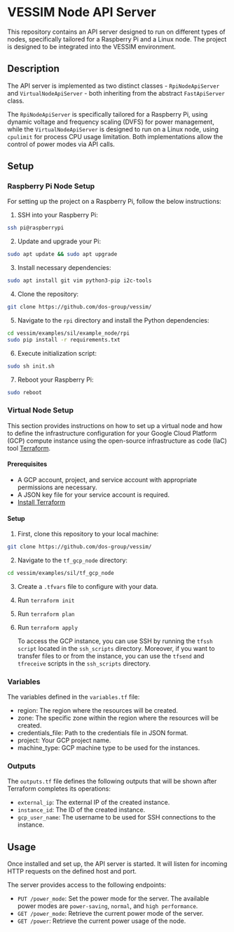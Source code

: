 # VESSIM Node API Server

This repository contains an API server designed to run on different types of
nodes, specifically tailored for a Raspberry Pi and a Linux node. The project
is designed to be integrated into the VESSIM environment.

## Description

The API server is implemented as two distinct classes - `RpiNodeApiServer` and
`VirtualNodeApiServer` - both inheriting from the abstract `FastApiServer`
class.

The `RpiNodeApiServer` is specifically tailored for a Raspberry Pi, using
dynamic voltage and frequency scaling (DVFS) for power management, while the
`VirtualNodeApiServer` is designed to run on a Linux node, using `cpulimit` for
process CPU usage limitation. Both implementations allow the control of power
modes via API calls.

## Setup
### Raspberry Pi Node Setup

For setting up the project on a Raspberry Pi, follow the below instructions:

1. SSH into your Raspberry Pi:
```bash
ssh pi@raspberrypi
```

2. Update and upgrade your Pi:
```bash
sudo apt update && sudo apt upgrade
```

3. Install necessary dependencies:
```bash
sudo apt install git vim python3-pip i2c-tools
```

4. Clone the repository:
```bash
git clone https://github.com/dos-group/vessim/
```

5. Navigate to the `rpi` directory and install the Python dependencies:
```bash
cd vessim/examples/sil/example_node/rpi
sudo pip install -r requirements.txt
```

6. Execute initialization script:
```bash
sudo sh init.sh
```

7. Reboot your Raspberry Pi:
```bash
sudo reboot
```

### Virtual Node Setup

This section provides instructions on how to set up a virtual node and how 
to define the infrastructure configuration for your Google Cloud Platform (GCP) compute instance using the open-source infrastructure as code (IaC) tool [Terraform](https://www.terraform.io/).

#### Prerequisites

- A GCP account, project, and service account with appropriate permissions 
are necessary.
- A JSON key file for your service account is required.
- [Install Terraform](https://developer.hashicorp.com/terraform/tutorials/aws-get-started/install-cli)

#### Setup

1. First, clone this repository to your local machine:
```bash
git clone https://github.com/dos-group/vessim/
```

2. Navigate to the `tf_gcp_node` directory:
```bash
cd vessim/examples/sil/tf_gcp_node
```

3. Create a `.tfvars` file to configure with your data. 
	
4. Run `terraform init`

5. Run `terraform plan`

6. Run `terraform apply`

	To access the GCP instance, you can use SSH by running the `tfssh script` located in the `ssh_scripts` directory. 
	Moreover, if you want to transfer files to or from the instance, you can use the `tfsend` and `tfreceive` scripts in the `ssh_scripts` directory.

### Variables
The variables defined in the `variables.tf` file:

- region: The region where the resources will be created.
- zone: The specific zone within the region where the resources will be created.
- credentials_file: Path to the credentials file in JSON format.
- project: Your GCP project name.
- machine_type: GCP machine type to be used for the instances.

### Outputs

The `outputs.tf` file defines the following outputs that will be shown 
after Terraform completes its operations:

- `external_ip`: The external IP of the created instance.
- `instance_id`: The ID of the created instance.
- `gcp_user_name`: The username to be used for SSH connections to the 
instance.

## Usage

Once installed and set up, the API server is started.
It will listen for incoming HTTP requests on the defined 
host and port.

The server provides access to the following endpoints:

- `PUT /power_mode`: Set the power mode for the server. The available 
power modes are `power-saving`, `normal`, and `high performance`.
- `GET /power_mode`: Retrieve the current power mode of the server.
- `GET /power`: Retrieve the current power usage of the node.